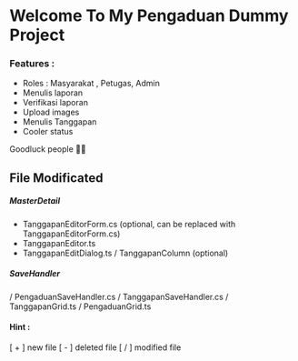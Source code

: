 # Welcome To My Pengaduan Dummy Project

### Features :
- Roles : Masyarakat , Petugas, Admin
- Menulis laporan
- Verifikasi laporan
- Upload images
- Menulis Tanggapan
- Cooler status

Goodluck people 🧙‍♂️

## File Modificated
  ##### MasterDetail
  + TanggapanEditorForm.cs (optional, can be replaced with TanggapanEditorForm.cs)
  + TanggapanEditor.ts
  + TanggapanEditDialog.ts
  / TanggapanColumn (optional)
  
  ##### SaveHandler
  / PengaduanSaveHandler.cs
  / TanggapanSaveHandler.cs
  / TanggapanGrid.ts
  / PengaduanGrid.ts

#### Hint :
[ + ] new file
[ - ] deleted file
[ / ] modified file
